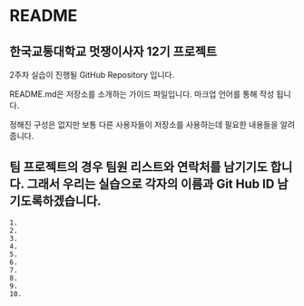 # README

## 한국교통대학교 멋쟁이사자 12기 프로젝트
2주차 실습이 진행될 GitHub Repository 입니다.

README.md은 저장소를 소개하는 가이드 파일입니다.
마크업 언어를 통해 작성 됩니다.

정해진 구성은 없지만 보통 다른 사용자들이
저장소를 사용하는데 필요한 내용들을 알려줍니다.

팀 프로젝트의 경우 팀원 리스트와 연락처를 남기기도 합니다.
그래서 우리는 실습으로 각자의 이름과 Git Hub ID 남기도록하겠습니다.
---

    1.  
    2.  
    3.  
    4.          
    5.  
    6.  
    7.  
    8.  
    9.  
    10. 